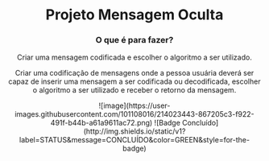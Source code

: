 <div align="center">
    <h1>Projeto Mensagem Oculta</h1>
    <h3>O que é para fazer?</h3>
    <p>Criar uma mensagem codificada e escolher o algoritmo a ser utilizado.</p>
    <p>Criar uma codificação de mensagens onde a pessoa usuária deverá ser capaz de inserir uma mensagem a ser codificada ou decodificada, escolher o algoritmo a ser utilizado e receber o retorno da mensagem.</p>
</div>

<div align="center">
![image](https://user-images.githubusercontent.com/101108016/214023443-867205c3-f922-491f-b44b-a61a9611ac72.png)
![Badge Concluído](http://img.shields.io/static/v1?label=STATUS&message=CONCLUÍDO&color=GREEN&style=for-the-badge)
</div>
